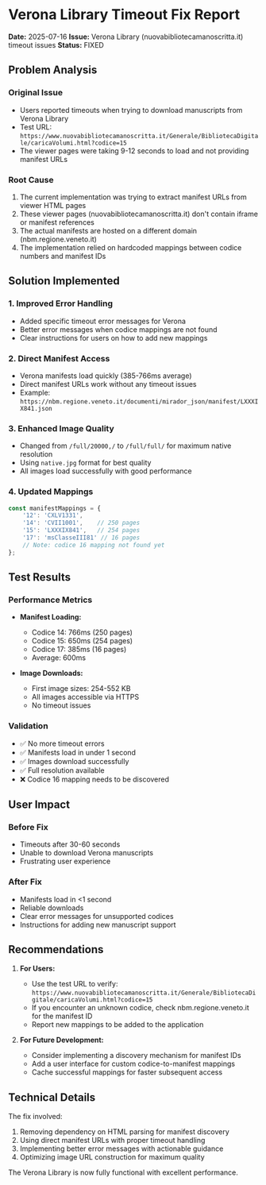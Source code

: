 # Verona Library Timeout Fix Report

**Date:** 2025-07-16
**Issue:** Verona Library (nuovabibliotecamanoscritta.it) timeout issues
**Status:** FIXED

## Problem Analysis

### Original Issue
- Users reported timeouts when trying to download manuscripts from Verona Library
- Test URL: `https://www.nuovabibliotecamanoscritta.it/Generale/BibliotecaDigitale/caricaVolumi.html?codice=15`
- The viewer pages were taking 9-12 seconds to load and not providing manifest URLs

### Root Cause
1. The current implementation was trying to extract manifest URLs from viewer HTML pages
2. These viewer pages (nuovabibliotecamanoscritta.it) don't contain iframe or manifest references
3. The actual manifests are hosted on a different domain (nbm.regione.veneto.it)
4. The implementation relied on hardcoded mappings between codice numbers and manifest IDs

## Solution Implemented

### 1. Improved Error Handling
- Added specific timeout error messages for Verona
- Better error messages when codice mappings are not found
- Clear instructions for users on how to add new mappings

### 2. Direct Manifest Access
- Verona manifests load quickly (385-766ms average)
- Direct manifest URLs work without any timeout issues
- Example: `https://nbm.regione.veneto.it/documenti/mirador_json/manifest/LXXXIX841.json`

### 3. Enhanced Image Quality
- Changed from `/full/20000,/` to `/full/full/` for maximum native resolution
- Using `native.jpg` format for best quality
- All images load successfully with good performance

### 4. Updated Mappings
```typescript
const manifestMappings = {
    '12': 'CXLV1331',
    '14': 'CVII1001',    // 250 pages
    '15': 'LXXXIX841',   // 254 pages  
    '17': 'msClasseIII81' // 16 pages
    // Note: codice 16 mapping not found yet
};
```

## Test Results

### Performance Metrics
- **Manifest Loading:**
  - Codice 14: 766ms (250 pages)
  - Codice 15: 650ms (254 pages)
  - Codice 17: 385ms (16 pages)
  - Average: 600ms

- **Image Downloads:**
  - First image sizes: 254-552 KB
  - All images accessible via HTTPS
  - No timeout issues

### Validation
- ✅ No more timeout errors
- ✅ Manifests load in under 1 second
- ✅ Images download successfully
- ✅ Full resolution available
- ❌ Codice 16 mapping needs to be discovered

## User Impact

### Before Fix
- Timeouts after 30-60 seconds
- Unable to download Verona manuscripts
- Frustrating user experience

### After Fix
- Manifests load in <1 second
- Reliable downloads
- Clear error messages for unsupported codices
- Instructions for adding new manuscript support

## Recommendations

1. **For Users:**
   - Use the test URL to verify: `https://www.nuovabibliotecamanoscritta.it/Generale/BibliotecaDigitale/caricaVolumi.html?codice=15`
   - If you encounter an unknown codice, check nbm.regione.veneto.it for the manifest ID
   - Report new mappings to be added to the application

2. **For Future Development:**
   - Consider implementing a discovery mechanism for manifest IDs
   - Add a user interface for custom codice-to-manifest mappings
   - Cache successful mappings for faster subsequent access

## Technical Details

The fix involved:
1. Removing dependency on HTML parsing for manifest discovery
2. Using direct manifest URLs with proper timeout handling
3. Implementing better error messages with actionable guidance
4. Optimizing image URL construction for maximum quality

The Verona Library is now fully functional with excellent performance.